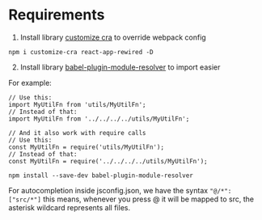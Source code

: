 # Requirements

1. Install library [customize cra](https://github.com/arackaf/customize-cra) to override webpack config

`npm i customize-cra react-app-rewired -D`

2. Install library [babel-plugin-module-resolver](https://github.com/tleunen/babel-plugin-module-resolver) to import easier

For example:

```
// Use this:
import MyUtilFn from 'utils/MyUtilFn';
// Instead of that:
import MyUtilFn from '../../../../utils/MyUtilFn';

// And it also work with require calls
// Use this:
const MyUtilFn = require('utils/MyUtilFn');
// Instead of that:
const MyUtilFn = require('../../../../utils/MyUtilFn');
```

`npm install --save-dev babel-plugin-module-resolver`

For autocompletion inside jsconfig.json, we have the syntax `"@/*": ["src/*"]` this means, whenever you press @ it will be mapped to src, the asterisk wildcard represents all files.
